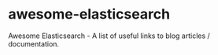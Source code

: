 # awesome-elasticsearch
Awesome Elasticsearch - A list of useful links to blog articles / documentation.
